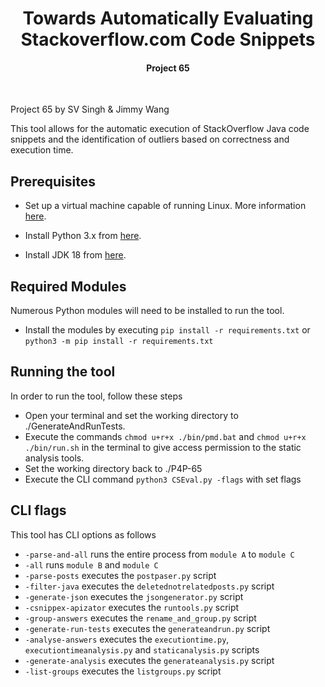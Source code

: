 <h1 align="center">
  Towards Automatically Evaluating Stackoverflow.com Code Snippets
  <br>
</h1>
<h4 align="center">Project 65</h4>
<p align="center">
<br>

Project 65 by SV Singh & Jimmy Wang

This tool allows for the automatic execution of StackOverflow Java code snippets and the identification of outliers based on correctness and execution time.

## Prerequisites

- Set up a virtual machine capable of running Linux. More information [here](https://ubuntu.com/tutorials/how-to-run-ubuntu-desktop-on-a-virtual-machine-using-virtualbox#1-overview).

- Install Python 3.x from [here](https://www.python.org/downloads/).

- Install JDK 18 from [here](https://www.oracle.com/java/technologies/javase/jdk18-archive-downloads.html).
  
## Required Modules

Numerous Python modules will need to be installed to run the tool. 

- Install the modules by executing `pip install -r requirements.txt` or `python3 -m pip install -r requirements.txt`

## Running the tool

In order to run the tool, follow these steps

- Open your terminal and set the working directory to ./GenerateAndRunTests.
- Execute the commands `chmod u+r+x ./bin/pmd.bat` and `chmod u+r+x ./bin/run.sh` in the terminal to give access permission to the static analysis tools.
- Set the working directory back to ./P4P-65
- Execute the CLI command `python3 CSEval.py -flags` with set flags

## CLI flags

This tool has CLI options as follows

- `-parse-and-all` runs the entire process from `module A` to `module C`
- `-all` runs `module B` and `module C`
- `-parse-posts` executes the `postpaser.py` script
- `-filter-java` executes the `deletednotrelatedposts.py` script
- `-generate-json` executes the `jsongenerator.py` script
- `-csnippex-apizator` executes the `runtools.py` script
- `-group-answers` executes the `rename_and_group.py` script
- `-generate-run-tests` executes the `generateandrun.py` script
- `-analyse-answers` executes the `executiontime.py`, `executiontimeanalysis.py` and `staticanalysis.py` scripts
- `-generate-analysis` executes the `generateanalysis.py` script
- `-list-groups` executes the `listgroups.py` script



